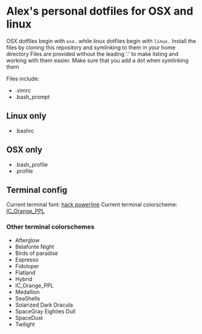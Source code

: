 # Alex's personal dotfiles for OSX and linux

OSX dotfiles begin with `osx.` while linux dotfiles begin with `linux.`
Install the files by cloning this repository and symlinking to them in your home directory
Files are provided without the leading '.' to make listing and working with them easier.
Make sure that you add a dot when symlinking them

Files include:
- .vimrc
- .bash_prompt

## Linux only
- .bashrc

## OSX only
- .bash_profile
- .profile

## Terminal config
Current terminal font: [hack powerline](https://github.com/powerline/fonts)
Current terminal colorscheme: [IC_Orange_PPL](https://github.com/mbadolato/iTerm2-Color-Schemes)

### Other terminal colorschemes
- Afterglow
- Belafonte Night
- Birds of paradise
- Espresso
- Fidoloper
- Flatland
- Hybrid
- IC_Orange_PPL
- Medallion
- SeaShells
- Solarized Dark Dracula
- SpaceGray Eighties Dull
- SpaceDust
- Twilight
